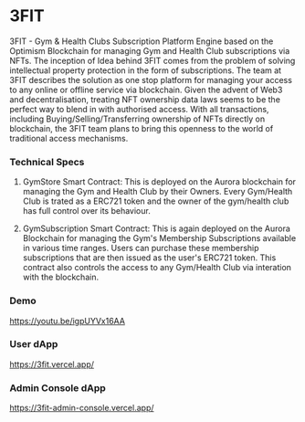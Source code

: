 # 3FIT

3FIT - Gym & Health Clubs Subscription Platform Engine based on the Optimism Blockchain for managing Gym and Health Club subscriptions via NFTs.
The inception of Idea behind 3FIT comes from the problem of solving intellectual property protection in the form of subscriptions. The team at 3FIT describes the solution as one stop platform for managing your access to any online or offline service via blockchain. 
Given the advent of Web3 and decentralisation, treating NFT ownership data laws seems to be the perfect way to blend in with authorised access. With all transactions, including Buying/Selling/Transferring ownership of NFTs directly on blockchain, the 3FIT team plans to bring this openness to the world of traditional access mechanisms.

### Technical Specs
1. GymStore Smart Contract: This is deployed on the Aurora blockchain for managing the Gym and Health Club by their Owners. Every Gym/Health Club is trated as a ERC721 token and the owner of the gym/health club has full control over its behaviour. 

2. GymSubscription Smart Contract: This is again deployed on the Aurora Blockchain for managing the Gym's Membership Subscriptions available in various time ranges. Users can purchase these membership subscriptions that are then issued as the user's ERC721 token. This contract also controls the access to any Gym/Health Club via interation with the blockchain. 


### Demo
https://youtu.be/igpUYVx16AA

### User dApp
https://3fit.vercel.app/

### Admin Console dApp
https://3fit-admin-console.vercel.app/
